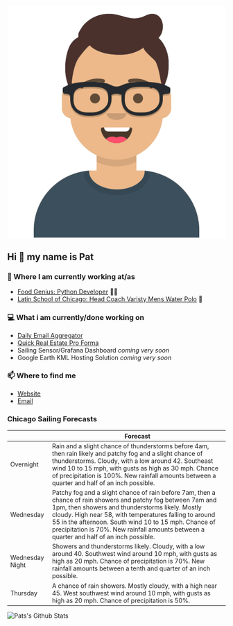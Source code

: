 [![Social banner for p-j-falconer](https://raw.githubusercontent.com/P-J-FALCONER/P-J-FALCONER/master/assets/avataaars.svg)](https://patfalconer.com/)
## Hi :wave: my name is Pat

### 💼 Where I am currently working at/as
- [Food Genius: Python Developer](https://getfoodgenius.com/) 🍔🐍
- [Latin School of Chicago: Head Coach Varisty Mens Water Polo](https://www.latinschool.org/) 🤽


### 💻 What i am currently/done working on
 - [Daily Email Aggregator](https://github.com/P-J-FALCONER/dott_daily_mail)
 - [Quick Real Estate Pro Forma](https://github.com/P-J-FALCONER/henry)
 - Sailing Sensor/Grafana Dashboard *coming very soon*
 - Google Earth KML Hosting Solution *coming very soon*

### 📫 Where to find me
 - [Website](https://patfalconer.com/)
 - [Email](mailto:patrick.j.falconer@gmail.com)


### Chicago Sailing Forecasts
|   | Forecast  |
|---|---|
| Overnight | Rain and a slight chance of thunderstorms before 4am, then rain likely and patchy fog and a slight chance of thunderstorms. Cloudy, with a low around 42. Southeast wind 10 to 15 mph, with gusts as high as 30 mph. Chance of precipitation is 100%. New rainfall amounts between a quarter and half of an inch possible. |
| Wednesday | Patchy fog and a slight chance of rain before 7am, then a chance of rain showers and patchy fog between 7am and 1pm, then showers and thunderstorms likely. Mostly cloudy. High near 58, with temperatures falling to around 55 in the afternoon. South wind 10 to 15 mph. Chance of precipitation is 70%. New rainfall amounts between a quarter and half of an inch possible. |
| Wednesday Night | Showers and thunderstorms likely. Cloudy, with a low around 40. Southwest wind around 10 mph, with gusts as high as 20 mph. Chance of precipitation is 70%. New rainfall amounts between a tenth and quarter of an inch possible. |
| Thursday | A chance of rain showers. Mostly cloudy, with a high near 45. West southwest wind around 10 mph, with gusts as high as 20 mph. Chance of precipitation is 50%. |

![Pats's Github Stats](https://github-readme-stats.vercel.app/api?username=p-j-falconer&show_icons=true&theme=radical)
